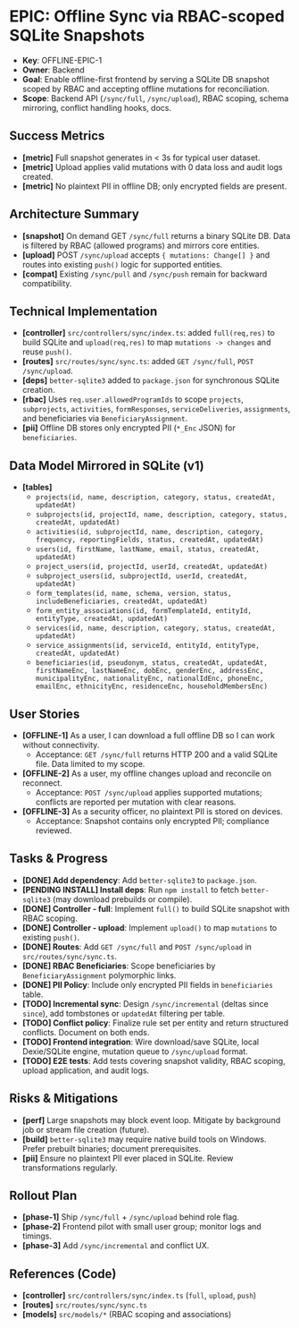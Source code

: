 # EPIC: Offline Sync via RBAC-scoped SQLite Snapshots

- **Key**: OFFLINE-EPIC-1
- **Owner**: Backend
- **Goal**: Enable offline-first frontend by serving a SQLite DB snapshot scoped by RBAC and accepting offline mutations for reconciliation.
- **Scope**: Backend API (`/sync/full`, `/sync/upload`), RBAC scoping, schema mirroring, conflict handling hooks, docs.

## Success Metrics
- **[metric]** Full snapshot generates in < 3s for typical user dataset.
- **[metric]** Upload applies valid mutations with 0 data loss and audit logs created.
- **[metric]** No plaintext PII in offline DB; only encrypted fields are present.

## Architecture Summary
- **[snapshot]** On demand GET `/sync/full` returns a binary SQLite DB. Data is filtered by RBAC (allowed programs) and mirrors core entities.
- **[upload]** POST `/sync/upload` accepts `{ mutations: Change[] }` and routes into existing `push()` logic for supported entities.
- **[compat]** Existing `/sync/pull` and `/sync/push` remain for backward compatibility.

## Technical Implementation
- **[controller]** `src/controllers/sync/index.ts`: added `full(req,res)` to build SQLite and `upload(req,res)` to map `mutations -> changes` and reuse `push()`.
- **[routes]** `src/routes/sync/sync.ts`: added `GET /sync/full`, `POST /sync/upload`.
- **[deps]** `better-sqlite3` added to `package.json` for synchronous SQLite creation.
- **[rbac]** Uses `req.user.allowedProgramIds` to scope `projects`, `subprojects`, `activities`, `formResponses`, `serviceDeliveries`, `assignments`, and beneficiaries via `BeneficiaryAssignment`.
- **[pii]** Offline DB stores only encrypted PII (`*_Enc` JSON) for `beneficiaries`.

## Data Model Mirrored in SQLite (v1)
- **[tables]**
  - `projects(id, name, description, category, status, createdAt, updatedAt)`
  - `subprojects(id, projectId, name, description, category, status, createdAt, updatedAt)`
  - `activities(id, subprojectId, name, description, category, frequency, reportingFields, status, createdAt, updatedAt)`
  - `users(id, firstName, lastName, email, status, createdAt, updatedAt)`
  - `project_users(id, projectId, userId, createdAt, updatedAt)`
  - `subproject_users(id, subprojectId, userId, createdAt, updatedAt)`
  - `form_templates(id, name, schema, version, status, includeBeneficiaries, createdAt, updatedAt)`
  - `form_entity_associations(id, formTemplateId, entityId, entityType, createdAt, updatedAt)`
  - `services(id, name, description, category, status, createdAt, updatedAt)`
  - `service_assignments(id, serviceId, entityId, entityType, createdAt, updatedAt)`
  - `beneficiaries(id, pseudonym, status, createdAt, updatedAt, firstNameEnc, lastNameEnc, dobEnc, genderEnc, addressEnc, municipalityEnc, nationalityEnc, nationalIdEnc, phoneEnc, emailEnc, ethnicityEnc, residenceEnc, householdMembersEnc)`

## User Stories
- **[OFFLINE-1]** As a user, I can download a full offline DB so I can work without connectivity.
  - Acceptance: `GET /sync/full` returns HTTP 200 and a valid SQLite file. Data limited to my scope.
- **[OFFLINE-2]** As a user, my offline changes upload and reconcile on reconnect.
  - Acceptance: `POST /sync/upload` applies supported mutations; conflicts are reported per mutation with clear reasons.
- **[OFFLINE-3]** As a security officer, no plaintext PII is stored on devices.
  - Acceptance: Snapshot contains only encrypted PII; compliance reviewed.

## Tasks & Progress
- **[DONE] Add dependency**: Add `better-sqlite3` to `package.json`.
- **[PENDING INSTALL] Install deps**: Run `npm install` to fetch `better-sqlite3` (may download prebuilds or compile).
- **[DONE] Controller - full**: Implement `full()` to build SQLite snapshot with RBAC scoping.
- **[DONE] Controller - upload**: Implement `upload()` to map `mutations` to existing `push()`.
- **[DONE] Routes**: Add `GET /sync/full` and `POST /sync/upload` in `src/routes/sync/sync.ts`.
- **[DONE] RBAC Beneficiaries**: Scope beneficiaries by `BeneficiaryAssignment` polymorphic links.
- **[DONE] PII Policy**: Include only encrypted PII fields in `beneficiaries` table.
- **[TODO] Incremental sync**: Design `/sync/incremental` (deltas since `since`), add tombstones or `updatedAt` filtering per table.
- **[TODO] Conflict policy**: Finalize rule set per entity and return structured conflicts. Document on both ends.
- **[TODO] Frontend integration**: Wire download/save SQLite, local Dexie/SQLite engine, mutation queue to `/sync/upload` format.
- **[TODO] E2E tests**: Add tests covering snapshot validity, RBAC scoping, upload application, and audit logs.

## Risks & Mitigations
- **[perf]** Large snapshots may block event loop. Mitigate by background job or stream file creation (future).
- **[build]** `better-sqlite3` may require native build tools on Windows. Prefer prebuilt binaries; document prerequisites.
- **[pii]** Ensure no plaintext PII ever placed in SQLite. Review transformations regularly.

## Rollout Plan
- **[phase-1]** Ship `/sync/full` + `/sync/upload` behind role flag.
- **[phase-2]** Frontend pilot with small user group; monitor logs and timings.
- **[phase-3]** Add `/sync/incremental` and conflict UX.

## References (Code)
- **[controller]** `src/controllers/sync/index.ts` (`full`, `upload`, `push`)
- **[routes]** `src/routes/sync/sync.ts`
- **[models]** `src/models/*` (RBAC scoping and associations)
